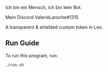 Ich bin ein Mensch, ich bin kein Bot.

Mein Discord ValerieLaroche#1315

<!-- # 🪙 Token -->

[//]: # (<img alt="workshop/token" width="1412" src="../.resources/token.png">)

A transparent & shielded custom token in Leo.

## Run Guide

To run this program, run:
```bash
./run.sh
```
